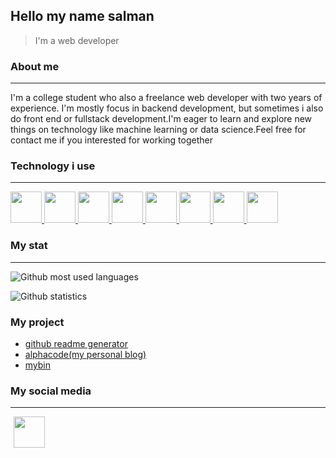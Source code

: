 ## Hello my name  salman
> I'm a web developer
### About me 
 --- 
 I'm a college student who also a freelance web developer with two years of experience. I'm mostly focus in backend development, but sometimes i also do front end or fullstack development.I'm eager to learn and explore new things on technology like machine learning or data science.Feel free for contact me if you interested for working together 


### Technology i use

---
<a href="https://www.python.org/" title="python"><img src="https://cdn.jsdelivr.net/gh/devicons/devicon/icons/python/python-original.svg" style="height: 50px;width: 50px;"/> </a> <a href="https://flask.palletsprojects.com/en/2.0.x/" title="flask"><img src="https://cdn.jsdelivr.net/gh/devicons/devicon/icons/flask/flask-original.svg" style="height: 50px;width: 50px;"/> </a> <a href="https://developer.mozilla.org/en-US/docs/Web/JavaScript?retiredLocale=id" title="js"><img src="https://cdn.jsdelivr.net/gh/devicons/devicon/icons/javascript/javascript-original.svg" style="height: 50px;width: 50px;"/> </a> <a href="https://reactjs.org/" title="react"><img src="https://cdn.jsdelivr.net/gh/devicons/devicon/icons/react/react-original.svg" style="height: 50px;width: 50px;"/> </a> <a href="https://developer.mozilla.org/en-US/docs/Web/CSS?retiredLocale=id" title="css"><img src="https://cdn.jsdelivr.net/gh/devicons/devicon/icons/css3/css3-original.svg" style="height: 50px;width: 50px;"/> </a> <a href="https://getbootstrap.com/" title="bootstrap"><img src="https://cdn.jsdelivr.net/gh/devicons/devicon/icons/bootstrap/bootstrap-original.svg" style="height: 50px;width: 50px;"/> </a> <a href="https://html.com/" title="html"><img src="https://cdn.jsdelivr.net/gh/devicons/devicon/icons/html5/html5-original.svg" style="height: 50px;width: 50px;"/> </a> <a href="https://www.djangoproject.com/" title="django"><img src="https://cdn.jsdelivr.net/gh/devicons/devicon/icons/django/django-plain.svg" style="height: 50px;width: 50px;"/> </a>



### My stat
---


![Github most used languages](https://github-readme-stats.vercel.app/api/top-langs/?username=AlphaBeta1906 )

 ![Github statistics](https://github-readme-stats.vercel.app/api?username=AlphaBeta1906 )




  
### My project  
 - [github readme generator](https://readme-generator-gilt.vercel.app/) 
 - [alphacode(my personal blog)](https://alphacode.pythonanywhere.com/) 
 - [mybin](https://mybin.vercel.app/) 

### My social media
---
<a href=https://github.com/AlphaBeta1906  title="AlphaBeta1906  github"><img height="50" width="50" src="https://unpkg.com/simple-icons@v6/icons/github.svg" style="margin-left: 5px"/><a/>
